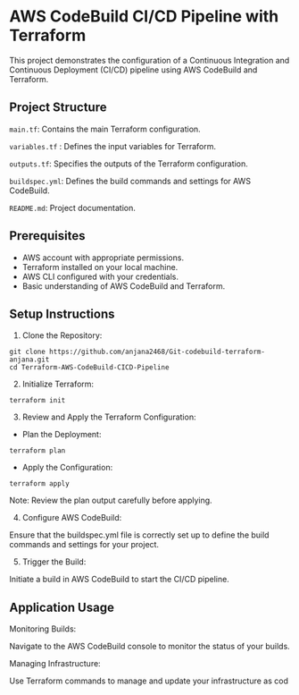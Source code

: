 # AWS CodeBuild CI/CD Pipeline with Terraform
This project demonstrates the configuration of a Continuous Integration and Continuous Deployment (CI/CD) pipeline using AWS CodeBuild and Terraform.

## Project Structure
 `main.tf`: Contains the main Terraform configuration.
 
 `variables.tf` : Defines the input variables for Terraform.
 
`outputs.tf`: Specifies the outputs of the Terraform configuration.

`buildspec.yml`: Defines the build commands and settings for AWS CodeBuild.

`README.md`: Project documentation.
## Prerequisites
 - AWS account with appropriate permissions.
 -  Terraform installed on your local machine.
 - AWS CLI configured with your credentials.
 - Basic understanding of AWS CodeBuild and Terraform.
## Setup Instructions
1. Clone the Repository:
```
git clone https://github.com/anjana2468/Git-codebuild-terraform-anjana.git
cd Terraform-AWS-CodeBuild-CICD-Pipeline
```
2. Initialize Terraform:
```
terraform init
```
3. Review and Apply the Terraform Configuration:

 * Plan the Deployment:
```
terraform plan
```
* Apply the Configuration:
```
terraform apply
``` 
Note: Review the plan output carefully before applying.

4. Configure AWS CodeBuild:

Ensure that the buildspec.yml file is correctly set up to define the build commands and settings for your project.

5. Trigger the Build:

Initiate a build in AWS CodeBuild to start the CI/CD pipeline.

## Application Usage
Monitoring Builds:

Navigate to the AWS CodeBuild console to monitor the status of your builds.

Managing Infrastructure:

Use Terraform commands to manage and update your infrastructure as cod

